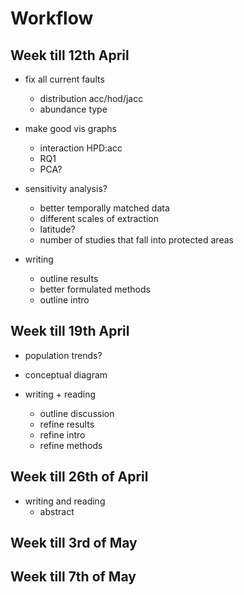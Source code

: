 # Workflow

## Week till 12th April
- fix all current faults
  - distribution acc/hod/jacc
  - abundance type
  
- make good vis graphs
  - interaction HPD:acc
  - RQ1
  - PCA?
  
- sensitivity analysis?
  - better temporally matched data
  - different scales of extraction
  - latitude?
  - number of studies that fall into protected areas
  
- writing
  - outline results
  - better formulated methods
  - outline intro
  
## Week till 19th April
- population trends?

- conceptual diagram

- writing + reading
  - outline discussion
  - refine results
  - refine intro
  - refine methods
  
## Week till 26th of April
- writing and reading
  - abstract

## Week till 3rd of May

## Week till 7th of May




